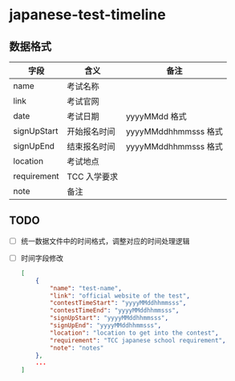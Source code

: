 # japanese-test-timeline

## 数据格式

|字段|含义|备注|
|---|---|----|
|name|考试名称||
|link|考试官网||
|date|考试日期|yyyyMMdd 格式|
|signUpStart|开始报名时间|yyyyMMddhhmmsss 格式|
|signUpEnd|结束报名时间|yyyyMMddhhmmsss 格式|
|location|考试地点||
|requirement|TCC 入学要求||
|note|备注||

## TODO
- [ ] 统一数据文件中的时间格式，调整对应的时间处理逻辑
- [ ] 时间字段修改

    ```json
    [
        {
            "name": "test-name",
            "link": "official website of the test",
            "contestTimeStart": "yyyyMMddhhmmsss",
            "contestTimeEnd": "yyyyMMddhhmmsss",
            "signUpStart": "yyyyMMddhhmmsss",
            "signUpEnd": "yyyyMMddhhmmsss",
            "location": "location to get into the contest",
            "requirement": "TCC japanese school requirement",
            "note": "notes"
        },
        ...
    ]
    ```